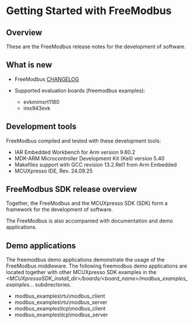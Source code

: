 # Getting Started with FreeModbus

## Overview

These are the FreeModbus release notes for the development of software. 

## What is new

-   FreeModbus [CHANGELOG](https://github.com/nxp-real-time-edge-sw/freemodbus/blob/release/25.06.00/CHANGELOG.md)


-   Supported evaluation boards \(freemodbus examples\):
    -   evkmimxrt1180
    -   imx943evk

## Development tools

FreeModbus compiled and tested with these development tools:

-   IAR Embedded Workbench for Arm version 9.60.2
-   MDK-ARM Microcontroller Development Kit \(Keil\) version 5.40
-   Makefiles support with GCC revision 13.2.Rel1 from Arm Embedded
-   MCUXpresso IDE, Rev. 24.09.25

## FreeModbus SDK release overview

Together, the FreeModbus and the MCUXpresso SDK \(SDK\) form a framework for the development of software. 

The FreeModbus is also accompanied with documentation and demo applications.

## Demo applications

The freemodbus demo applications demonstrate the usage of the FreeModbus middleware. The following freemodbus demo applications are located together with other MCUXpresso SDK examples in the *<MCUXpressoSDK\_install\_dir\>/boards/<board\_name\>/modbus_examples\_examples...* subdirectories.

-   modbus_examples\rtu\modbus_client
-   modbus_examples\rtu\modbus_server
-   modbus_examples\tcp\modbus_client
-   modbus_examples\tcp\modbus_server



